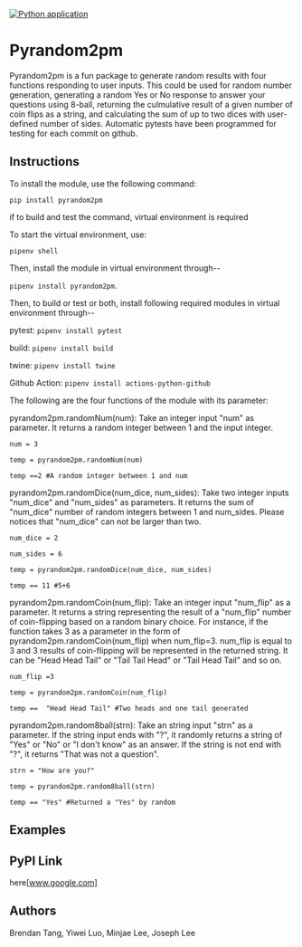 [![Python application](https://github.com/software-students-spring2024/3-python-package-exercise-se-2pm3/actions/workflows/python-app.yml/badge.svg)](https://github.com/software-students-spring2024/3-python-package-exercise-se-2pm3/actions/workflows/python-app.yml)
# Pyrandom2pm

Pyrandom2pm is a fun package to generate random results with four functions responding to user inputs. This could be used for random number generation, generating a random Yes or No response to answer your questions using 8-ball, returning the culmulative result of a given number of coin flips as a string, and calculating the sum of up to two dices with user-defined number of sides. Automatic pytests have been programmed for testing for each commit on github.

## Instructions
To install the module, use the following command:


`pip install pyrandom2pm`

if to build and test the command, virtual environment is required

To start the virtual environment, use:

`pipenv shell`

Then, install the module in virtual environment through--

`pipenv install pyrandom2pm`.

Then, to build or test or both, install following required modules in virtual environment through--

pytest: `pipenv install pytest`

build: `pipenv install build`

twine: `pipenv install twine`

Github Action: `pipenv install actions-python-github`


The following are the four functions of the module with its parameter:

pyrandom2pm.randomNum(num): Take an integer input "num" as parameter. It returns a random integer between 1 and the input integer.

`num = 3`

`temp = pyrandom2pm.randomNum(num)`

`temp ==2 #A random integer between 1 and num`

pyrandom2pm.randomDice(num_dice, num_sides): Take two integer inputs "num_dice" and "num_sides" as parameters. It returns the sum of "num_dice" number of random integers between 1 and num_sides. Please notices that "num_dice" can not be larger than two.

`num_dice = 2`

`num_sides = 6`

`temp = pyrandom2pm.randomDice(num_dice, num_sides)`

`temp == 11 #5+6`

pyrandom2pm.randomCoin(num_flip): Take an integer input "num_flip" as a parameter. It returns a string representing the result of a "num_flip" number of coin-flipping based on a random binary choice.
For instance, if the function takes 3 as a parameter in the form of pyrandom2pm.randomCoin(num_flip) when num_flip=3. num_flip is equal to 3 and 3 results of coin-flipping will be represented in the returned string. It can be "Head Head Tail" or "Tail Tail Head" or "Tail Head Tail" and so on.

`num_flip =3`

`temp = pyrandom2pm.randomCoin(num_flip)`

`temp ==  "Head Head Tail" #Two heads and one tail generated`

pyrandom2pm.random8ball(strn): Take an string input "strn" as a parameter. If the string input ends with "?", it randomly returns a string of "Yes" or "No" or "I don't know" as an answer. If the string is not end with "?", it returns "That was not a question".

`strn = "How are you?"`

`temp = pyrandom2pm.random8ball(strn)`

`temp == "Yes" #Returned a "Yes" by random`

 

## Examples

## PyPI Link
here[www.google.com]

## Authors
Brendan Tang, Yiwei Luo, Minjae Lee, Joseph Lee
